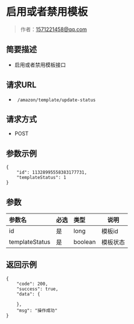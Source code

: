 # 启用或者禁用模板

> 作者：1571221458@qq.com

## 简要描述

- 启用或者禁用模板接口

## 请求URL
- ` /amazon/template/update-status`
  
## 请求方式
- POST 

## 参数示例 

``` 
{
    "id": 11328995558383177731,
    "templateStatus": 1
}
```

## 参数

|参数名|必选|类型|说明|
|:----    |:---|:----- |-----   |
|id |是  |long |模板id   |
|templateStatus |是  |boolean | 模板状态    |

## 返回示例 

``` 
{
    "code": 200,
    "success": true,
    "data": {
       
    },
    "msg": "操作成功"
}
```